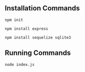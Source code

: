 ## Installation Commands
`npm init`

`npm install express`

`npm install sequelize sqlite3`

## Running Commands

`node index.js`


